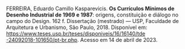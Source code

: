 FERREIRA, Eduardo Camillo Kasparevicis. **Os Currículos Mínimos de Desenho Industrial de 1969 e 1987**: origens, constituição e diálogo no campo do Design. 162 f. Dissertação (mestrado) — USP, Faculdade de Arquitetura e Urbanismo, São Paulo, 2018. Disponível em: [https://www.teses.usp.br/teses/disponiveis/16/16140/tde  
-24092018-101650/pt-br.php](https://www.teses.usp.br/teses/disponiveis/16/16140/tde-24092018-101650/pt-br.php). Acesso em 14 de abril de 2023.